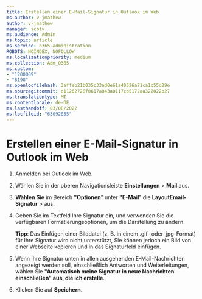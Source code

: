 ```yaml
---
title: Erstellen einer E-Mail-Signatur in Outlook im Web
ms.author: v-jmathew
author: v-jmathew
manager: scotv
ms.audience: Admin
ms.topic: article
ms.service: o365-administration
ROBOTS: NOINDEX, NOFOLLOW
ms.localizationpriority: medium
ms.collection: Adm_O365
ms.custom:
- "1200009"
- "8198"
ms.openlocfilehash: 3affeb21b035c33ad0e61a40526a71ca1c55d29e
ms.sourcegitcommit: d11262728f0617a843a0117cb5172aa322022b27
ms.translationtype: MT
ms.contentlocale: de-DE
ms.lasthandoff: 03/08/2022
ms.locfileid: "63092855"
---
```

# <a name="create-email-signature-in-outlook-on-the-web"></a>Erstellen einer E-Mail-Signatur in Outlook im Web

1. Anmelden bei Outlook im Web.
2. Wählen Sie in der oberen Navigationsleiste **Einstellungen** >  **Mail** aus.
3. **Wählen Sie** im Bereich **"Optionen**" unter **"E-Mail**" die **LayoutEmail-Signatur** >  aus.
4. Geben Sie im Textfeld Ihre Signatur ein, und verwenden Sie die verfügbaren Formatierungsoptionen, um die Darstellung zu ändern.

    **Tipp**: Das Einfügen einer Bilddatei (z. B. in einem .gif- oder .jpg-Format) für Ihre Signatur wird nicht unterstützt, Sie können jedoch ein Bild von einer Webseite kopieren und in das Signaturfeld einfügen.

5. Wenn Ihre Signatur unten in allen ausgehenden E-Mail-Nachrichten angezeigt werden soll, einschließlich Antworten und Weiterleitungen, wählen Sie **"Automatisch meine Signatur in neue Nachrichten einschließen" aus, die ich erstelle**.
6. Klicken Sie auf **Speichern**.

